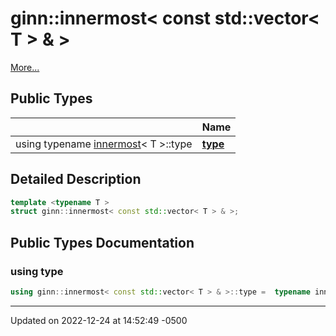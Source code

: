 # ginn::innermost< const std::vector< T > & >


 [More...](#detailed-description)

## Public Types

|                | Name           |
| -------------- | -------------- |
| using typename [innermost](api/Classes/structginn_1_1innermost.md)< T >::type | **[type](api/Classes/structginn_1_1innermost_3_01const_01std_1_1vector_3_01_t_01_4_01_6_01_4.md#using-type)**  |

## Detailed Description

```cpp
template <typename T >
struct ginn::innermost< const std::vector< T > & >;
```

## Public Types Documentation

### using type

```cpp
using ginn::innermost< const std::vector< T > & >::type =  typename innermost<T>::type;
```


-------------------------------

Updated on 2022-12-24 at 14:52:49 -0500